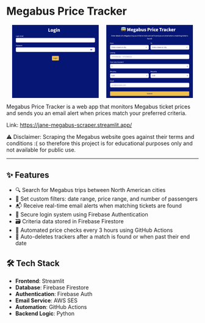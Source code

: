 # Megabus Price Tracker

<p align="center">
  <div style="display: flex; justify-content: center; gap: 20px;">
    <img src="assets/app-screenshot1.png" alt="Screenshot 1" width="45%" />
    <img src="assets/app-screenshot2.png" alt="Screenshot 2" width="45%" />
  </div>
</p>

Megabus Price Tracker is a web app that monitors Megabus ticket prices and sends you an email alert when prices match your preferred criteria. 

Link: https://jane-megabus-scraper.streamlit.app/

⚠️ Disclaimer: Scraping the Megabus website goes against their terms and conditions :( so therefore this project is for educational purposes only and not available for public use.

---

## ✨ Features

- 🔍 Search for Megabus trips between North American cities  
- 🎯 Set custom filters: date range, price range, and number of passengers  
- 📬 Receive real-time email alerts when matching tickets are found  
- 🔐 Secure login system using Firebase Authentication  
- 🗃️ Criteria data stored in Firebase Firestore  
- 🚀 Automated price checks every 3 hours using GitHub Actions  
- 🧹 Auto-deletes trackers after a match is found or when past their end date

## 🛠 Tech Stack

- **Frontend**: Streamlit 
- **Database**: Firebase Firestore  
- **Authentication**: Firebase Auth  
- **Email Service**: AWS SES  
- **Automation**: GitHub Actions  
- **Backend Logic**: Python



